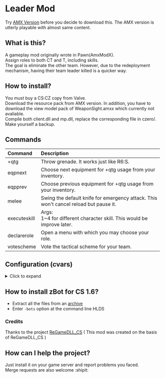 # Leader Mod
Try [AMX Version](https://github.com/ShingekiNoRex/CS1.6-LeaderMode) before you decide to download this. The AMX version is utterly playable with almost same content.

## What is this?
A gameplay mod originally wrote in Pawn(AmxModX).<br/>
Assign roles to both CT and T, including skills.<br/>
The goal is eliminate the other team. However, due to the redeployment mechanism, having their team leader killed is a quicker way.

## How to install?
You must buy a CS:CZ copy from Valve.<br/>
Download the resource pack from AMX version. In addition, you have to download the view model pack of WeaponSight.amxx which currently not avaliable.<br/>
Compile both client.dll and mp.dll, replace the corresponding file in czero/. Make yourself a backup.

## Commands
| Command                             | Description                                     |
| :---------------------------------- | :---------------------------------------------- |
| +qtg                                | Throw grenade. It works just like R6:S. |
| eqpnext                             | Choose next equipment for +qtg usage from your inventory. |
| eqpprev                             | Choose previous equipment for +qtg usage from your inventory. |
| melee                               | Swing the default knife for emergency attack. This won't cancel reload but pause it. |
| executeskill                        | Args:<br/> 1~4 for different character skill. This would be improve later. |
| declarerole                         | Open a menu with which you may choose your role. |
| votescheme                          | Vote the tactical scheme for your team. |

## Configuration (cvars)
<details>
<summary>Click to expand</summary>

| CVar                               | Default | Min | Max          | Description                                    |
| :--------------------------------- | :-----: | :-: | :----------: | :--------------------------------------------- |
| UNDER CONSTRUCTION                 | :-----: | :-: | :----------: | :--------------------------------------------- |
</details>

## How to install zBot for CS 1.6?
* Extract all the files from an [archive](regamedll/extra/zBot/bot_profiles.zip?raw=true)
* Enter `-bots` option at the command line HLDS

### Credits
Thanks to the project [ReGameDLL_CS](https://github.com/s1lentq/ReGameDLL_CS) ( This mod was created on the basis of ReGameDLL_CS )

## How can I help the project?
Just install it on your game server and report problems you faced.<br />
Merge requests are also welcome :shipit:
